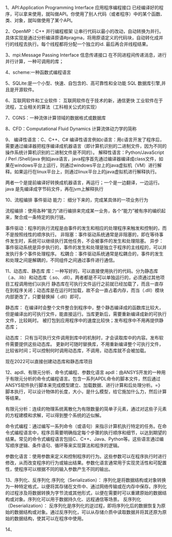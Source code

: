 1、API:Application Programming Interface 应用程序编程接口
已经编译好的程序，可以拿来使用，就叫做API。你使用了别人代码（或者程序）中的某个函数、类、对象，就叫做使用了某个API。

2、OpenMP：C++ 并行编程框架
让串行代码以最小的改动，自动转换为并行。
具体实现是通过分析编译原语#pragma，将用原语定义的代码块，自动转化成并行的线程去执行。每个线程都将分配一个独立的id. 最后再合并线程结果。

3、mpi:Message Passing Interface 信息传递接口
在不同进程间传递消息，进行并行计算，一种可调用的库；

4、scheme:一种函数式编程语言

5、SQLite:是一个小型、快速、自包含的、高可靠性和全功能 SQL 数据库引擎,并且是开源软件。

6、互联网软件和工业软件：
互联网软件在于技术的新，通信更快
工业软件在于流程，工业相关的算法（工科相关公式的实现）

7、CGNS：一种流体计算领域的数据格式或数据库

8、CFD：Computational Fluid Dynamics 计算流体动力学的简称

9、
编译性语言：C、C++、C#
  编译性语言例如c语言：用c语言开发了程序后，需要通过编译器把程序编译成机器语言（即计算机识别的二进制文件，因为不同的操作系统计算机识别的二进制文件是不同的）。
解释性语言：Python/JavaScript / Perl /Shell/java
  例如java语言，java程序首先通过编译器编译成class文件，如果在windows平台上运行，则通过windows平台上的java虚拟机（VM）进行解释。如果运行在linux平台上，则通过linux平台上的java虚拟机进行解释执行。
  
  两者一个是提前编译好转换成机器语言，再运行；一个是一边翻译，一边运行。
  java 是先编译成字节码文件，再在jvm上解释执行
  
10、流程编排 事件驱动
能力： 细分下来的，完成某具体的一项业务行为

流程编排：使用各种“能力”进行编排来完成某一业务，各个“能力”被有序的编织起来，聚合成一条特定的执行链。

事件驱动：程序的执行流程是由事件的发生和相应的处理程序来触发和控制的，而不是按照线性的顺序执行。
  非阻塞：事件驱动系统通常是非阻塞的，即在等待事件发生时，系统可以继续执行其他任务，不会被事件的发生和处理阻塞。
  异步：事件驱动系统是异步执行的，事件的发生和处理是独立于程序的主线程的，可以并发执行多个事件处理程序。
  松耦合：事件驱动系统通常是松耦合的，事件的发生和处理之间是解耦的，不同组件之间通过事件进行通信。

11、动态库、静态库
库：一种写好的，可以直接使用执行的代码。分为静态库（.a、.lib）和动态库（.so、.dll）。两者都是不可以单独运行的，必须通过其他项目工程调用他们以执行
静态库在可执行文件运行之前就已经加载了，而且一直存在到程序关闭；动态库是在运行时加载，故不会一直占着内存，而当（.dll）模块内部更改了，只要替换掉（.dll）即可，

静态库：
  在编译时会整个文件整合到程序中，整个静态编译成的函数库比较大，但是编译出的可执行文件，能直接运行。当库更新后，需要重新编译成新的可执行文件，比较耗时。
  被打包到应用程序中的速度比较快；发布程序中不用再提供静态库；
  
动态库：
  只有当可执行文件调用到库中的机制时，才会读取库中的内容。发布软件需要提供这些动态库。
  更新时可随时替换库，不用重新编译整个可执行文件，比较省时间；可以控制何时调用动态库，不调用，动态库就不会被加载。

  现在2022可以直接创建动态库和静态库项目

12、apdl、有限元分析、命令式编程、参数化语言
  apdl：由ANSYS开发的一种用于有限元分析的命令式编程语言。包含一系列APDL命令的脚本文件，然后通过ANSYS软件执行脚本来完成模型建立、加载数据、进行计算和后处理分析。=》脚本执行，可以设计物体的长度，大小，是什么模型，给它施加什么力，然后计算等结果。
  
  有限元分析：连续的物理系统离散化为有限数量的简单子元素，通过对这些子元素的方程建模和求解，可以得到整个系统的近似解。
  
  命令式编程：通过编写一系列命令（或语句）来指示计算机执行特定的任务。在命令式编程语言中，程序员需要明确指定每个步骤的执行顺序和细节，以达到期望的结果。常见的命令式编程语言包括C、C++、Java、Python等。这些语言通过编写顺序逻辑、条件语句、循环等来实现算法和程序的逻辑。

  参数化语言：使用参数来定义和控制程序的行为。这些参数可以在程序执行时进行修改，从而改变程序的行为或输出结果。参数化语言通常用于实现灵活性和可配置性，使程序可以根据不同的输入参数产生不同的输出。

13、序列化、反序列化
  序列化（Serialization）： 序列化是将数据结构或对象转换为一种特定格式，以便将其存储在文件中、通过网络传输或在内存中保存。序列化的过程涉及将数据转换为字节流或其他形式，以便在需要时可以重建原始的数据结构或对象。序列化可以用于数据持久化、远程通信等场景。
  反序列化（Deserialization）： 反序列化是序列化的逆过程，即将序列化后的数据恢复为原始的数据结构或对象。通过反序列化，可以从存储介质中读取数据并将其还原为原始的数据结构，使其可以在程序中使用。

14、
